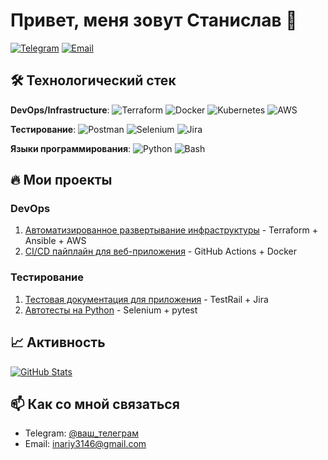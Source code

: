 # Привет, меня зовут Станислав 👋

[![Telegram](https://img.shields.io/badge/-Telegram-0088cc?style=flat&logo=Telegram&logoColor=white)](https://t.me/inxrius)
[![Email](https://img.shields.io/badge/-Email-important?style=flat&logo=Gmail&logoColor=white)](mailto:inariy3146@gmail.com)

## 🛠 Технологический стек

**DevOps/Infrastructure**:
![Terraform](https://img.shields.io/badge/-Terraform-623CE4?style=flat&logo=Terraform&logoColor=white)
![Docker](https://img.shields.io/badge/-Docker-2496ED?style=flat&logo=Docker&logoColor=white)
![Kubernetes](https://img.shields.io/badge/-Kubernetes-326CE5?style=flat&logo=Kubernetes&logoColor=white)
![AWS](https://img.shields.io/badge/-AWS-232F3E?style=flat&logo=AmazonAWS&logoColor=white)

**Тестирование**:
![Postman](https://img.shields.io/badge/-Postman-FF6C37?style=flat&logo=Postman&logoColor=white)
![Selenium](https://img.shields.io/badge/-Selenium-43B02A?style=flat&logo=Selenium&logoColor=white)
![Jira](https://img.shields.io/badge/-Jira-0052CC?style=flat&logo=Jira&logoColor=white)

**Языки программирования**:
![Python](https://img.shields.io/badge/-Python-3776AB?style=flat&logo=Python&logoColor=white)
![Bash](https://img.shields.io/badge/-Bash-4EAA25?style=flat&logo=GNU%20Bash&logoColor=white)

## 🔥 Мои проекты

### DevOps
1. [Автоматизированное развертывание инфраструктуры](https://github.com/ваш_репозиторий) - Terraform + Ansible + AWS
2. [CI/CD пайплайн для веб-приложения](https://github.com/ваш_репозиторий) - GitHub Actions + Docker

### Тестирование
1. [Тестовая документация для приложения](https://github.com/ваш_репозиторий) - TestRail + Jira
2. [Автотесты на Python](https://github.com/ваш_репозиторий) - Selenium + pytest

## 📈 Активность

[![GitHub Stats](https://github-readme-stats.vercel.app/api?username=ваш_ник&show_icons=true&theme=radical)](https://github.com/ваш_ник)

## 📫 Как со мной связаться

- Telegram: [@ваш_телеграм](https://t.me/inxrius)
- Email: inariy3146@gmail.com
